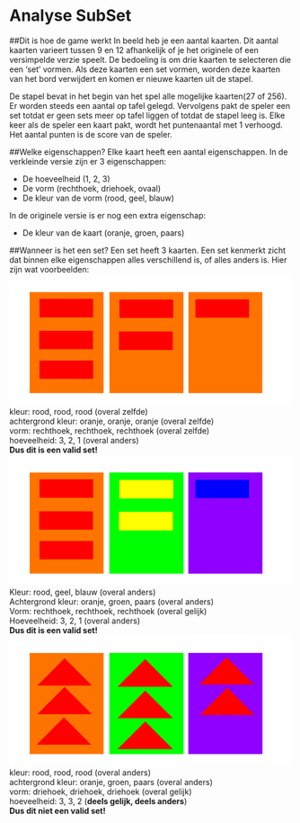 # Analyse SubSet

##Dit is hoe de game werkt
In beeld heb je een aantal kaarten. Dit aantal kaarten varieert tussen 9 en 12 afhankelijk of je het originele of een versimpelde verzie speelt. De bedoeling is om drie kaarten te selecteren die een ‘set’ vormen. Als deze kaarten een set vormen, worden deze kaarten van het bord verwijdert en komen er nieuwe kaarten uit de stapel. 

De stapel bevat in het begin van het spel alle mogelijke kaarten(27 of 256). Er worden steeds een aantal op tafel gelegd. Vervolgens pakt de speler een set totdat er geen sets meer op tafel liggen of totdat de stapel leeg is. Elke keer als de speler een kaart pakt, wordt het puntenaantal met 1 verhoogd. Het aantal punten is de score van de speler. 

##Welke eigenschappen?
Elke kaart heeft een aantal eigenschappen. In de verkleinde versie zijn er 3 eigenschappen:
  *	De hoeveelheid (1, 2, 3)
  *	De vorm (rechthoek, driehoek, ovaal)
  *	De kleur van de vorm (rood, geel, blauw)

In de originele versie is er nog een extra eigenschap:
  * De kleur van de kaart (oranje, groen, paars)

##Wanneer is het een set?
Een set heeft 3 kaarten. Een set kenmerkt zicht dat binnen elke eigenschappen alles verschillend is, of alles anders is.  Hier zijn wat voorbeelden:
![voorbeeld 1](https://raw.githubusercontent.com/SijmenHuizenga/SubSet/master/afbeeldingen/voorbeeld1.png)<br>
kleur: rood, rood, rood  (overal zelfde)<br>
achtergrond kleur: oranje, oranje, oranje  (overal zelfde)<br>
vorm: rechthoek, rechthoek, rechthoek  (overal zelfde)<br>
hoeveelheid: 3, 2, 1    (overal anders)<br>
**Dus dit is een valid set!**<br>
![voorbeeld 2](https://raw.githubusercontent.com/SijmenHuizenga/SubSet/master/afbeeldingen/voorbeeld2.png)<br>
Kleur: rood, geel, blauw  (overal anders) <br>
Achtergrond kleur: oranje, groen, paars   (overal anders) <br>
Vorm: rechthoek, rechthoek, rechthoek   (overal gelijk) <br>
Hoeveelheid: 3, 2, 1   (overal anders) <br>
**Dus dit is een valid set!**<br>
![voorbeeld 3](https://raw.githubusercontent.com/SijmenHuizenga/SubSet/master/afbeeldingen/voorbeeld3.png)<br>
kleur: rood, rood, rood  (overal anders)<br>
achtergrond kleur: oranje, groen, paars   (overal anders)<br>
vorm: driehoek, driehoek, driehoek   (overal gelijk)<br>
hoeveelheid: 3, 3, 2   (**deels gelijk, deels anders**)<br>
**Dus dit niet een valid set!**
